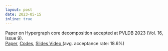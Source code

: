 ```yaml
---
layout: post
date: 2023-05-15
inline: true
---
```

Paper on Hypergraph core decomposition accepted at PVLDB 2023 (Vol. 16, Issue 9).   
<a href="{{ 'https://www.vldb.org/pvldb/vol16/p2061-arafat.pdf' }}">Paper</a>, <a href="{{ 'https://github.com/toggled/vldbsubmission' }}">Codes</a>, <a href="{{ '/assets/pdf/pVLDB23_hypergraph.pdf' | relative_url}}"> Slides </a> <a href="{{https://www.youtube.com/watch?v=gJHswJAwFWI&ab_channel=VLDB2023}}">Video </a>(avg. acceptance rate: 18.6%)
